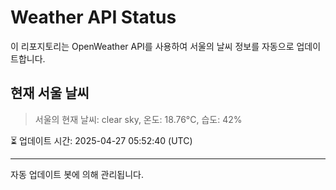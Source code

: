 
# Weather API Status

이 리포지토리는 OpenWeather API를 사용하여 서울의 날씨 정보를 자동으로 업데이트합니다.

## 현재 서울 날씨
> 서울의 현재 날씨: clear sky, 온도: 18.76°C, 습도: 42%

⏳ 업데이트 시간: 2025-04-27 05:52:40 (UTC)

---
자동 업데이트 봇에 의해 관리됩니다.
